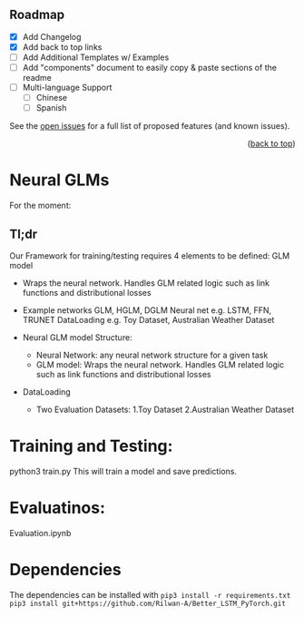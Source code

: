 <!-- ROADMAP -->
## Roadmap

- [x] Add Changelog
- [x] Add back to top links
- [ ] Add Additional Templates w/ Examples
- [ ] Add "components" document to easily copy & paste sections of the readme
- [ ] Multi-language Support
    - [ ] Chinese
    - [ ] Spanish

See the [open issues](https://github.com/othneildrew/Best-README-Template/issues) for a full list of proposed features (and known issues).

<p align="right">(<a href="#top">back to top</a>)</p>

# Neural GLMs

For the moment:

## Tl;dr
Our Framework for training/testing requires 4 elements to be defined:
GLM model
  - Wraps the neural network. Handles GLM related logic such as link functions and distributional losses
  - Example networks GLM, HGLM, DGLM
Neural net e.g. LSTM, FFN, TRUNET
DataLoading e.g. Toy Dataset, Australian Weather Dataset

- Neural GLM model Structure: 
  - Neural Network: any neural network structure for a given task
  - GLM model: Wraps the neural network. Handles GLM related logic such as link functions and distributional losses
- DataLoading
  - Two Evaluation Datasets: 1.Toy Dataset 2.Australian Weather Dataset


# Training and Testing: 
python3 train.py
This will train a model and save predictions.

# Evaluatinos:
Evaluation.ipynb


# Dependencies
The dependencies can be installed with ```pip3 install -r requirements.txt```
```pip3 install git+https://github.com/Rilwan-A/Better_LSTM_PyTorch.git```
```






